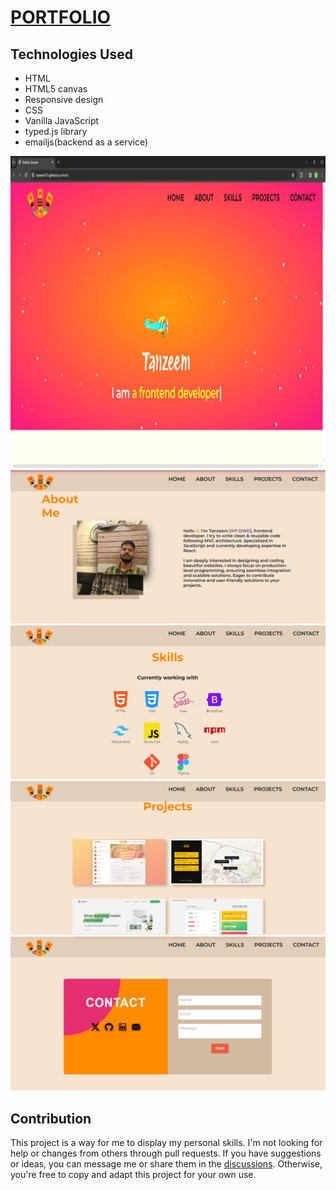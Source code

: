 # [PORTFOLIO](https://tanzeem131.github.io/portfolio/)

## Technologies Used
- HTML
- HTML5 canvas
- Responsive design
- CSS
- Vanilla JavaScript
- typed.js library
- emailjs(backend as a service)


<img src="https://github.com/tanzeem131/portfolio/blob/main/src/img/herosection_preview.gif" height='500px'  width='1000px' ></img>
<img src="https://github.com/tanzeem131/portfolio/blob/main/src/img/preview_img.png" ></img>
<img src="https://github.com/tanzeem131/portfolio/blob/main/src/img/preview_skills.png" ></img>
<img src="https://github.com/tanzeem131/portfolio/blob/main/src/img/preview_projects.png" ></img>
<img src="https://github.com/tanzeem131/portfolio/blob/main/src/img/preview_contact.png" ></img>


## Contribution

This project is a way for me to display my personal skills. I'm not looking for help or changes from others through pull requests. If you have suggestions or ideas, you can message me or share them in the [discussions](https://github.com/tanzeem131). Otherwise, you're free to copy and adapt this project for your own use.
